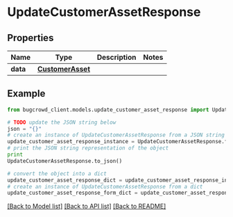 # UpdateCustomerAssetResponse


## Properties

Name | Type | Description | Notes
------------ | ------------- | ------------- | -------------
**data** | [**CustomerAsset**](CustomerAsset.md) |  | 

## Example

```python
from bugcrowd_client.models.update_customer_asset_response import UpdateCustomerAssetResponse

# TODO update the JSON string below
json = "{}"
# create an instance of UpdateCustomerAssetResponse from a JSON string
update_customer_asset_response_instance = UpdateCustomerAssetResponse.from_json(json)
# print the JSON string representation of the object
print
UpdateCustomerAssetResponse.to_json()

# convert the object into a dict
update_customer_asset_response_dict = update_customer_asset_response_instance.to_dict()
# create an instance of UpdateCustomerAssetResponse from a dict
update_customer_asset_response_form_dict = update_customer_asset_response.from_dict(update_customer_asset_response_dict)
```
[[Back to Model list]](../README.md#documentation-for-models) [[Back to API list]](../README.md#documentation-for-api-endpoints) [[Back to README]](../README.md)



